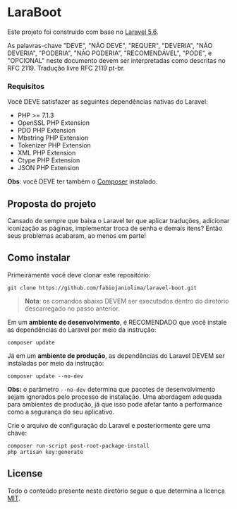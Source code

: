 # LaraBoot

Este projeto foi construido com base no [Laravel 5.6](https://laravel.com/docs/5.6).

As palavras-chave "DEVE", "NÃO DEVE", "REQUER", "DEVERIA", "NÃO DEVERIA", "PODERIA", "NÃO PODERIA", "RECOMENDÁVEL", "PODE", e "OPCIONAL" neste documento devem ser interpretadas como descritas no RFC 2119. Tradução livre RFC 2119 pt-br.

### Requisitos

Você DEVE satisfazer as seguintes dependências nativas do Laravel:

- PHP >= 7.1.3
- OpenSSL PHP Extension
- PDO PHP Extension
- Mbstring PHP Extension
- Tokenizer PHP Extension
- XML PHP Extension
- Ctype PHP Extension
- JSON PHP Extension
 
**Obs**: você DEVE ter também o [Composer](https://getcomposer.org) instalado.

## Proposta do projeto

Cansado de sempre que baixa o Laravel ter que aplicar traduções, adicionar iconização as páginas, implementar troca de senha e demais itens? Então seus problemas acabaram, ao menos em parte! 

## Como instalar

Primeiramente você deve clonar este repositório:

    git clone https://github.com/fabiojaniolima/laravel-boot.git

> **Nota**: os comandos abaixo DEVEM ser executados dentro do diretório descarregado no passo anterior.

Em um **ambiente de desenvolvimento**, é RECOMENDADO que você instale as dependências  do Laravel por meio da instrução:

    composer update

Já em um **ambiente de produção**, as dependências do Laravel DEVEM ser instaladas por meio da instrução:

    composer update --no-dev

**Obs:** o parâmetro `--no-dev` determina que pacotes de desenvolvimento sejam ignorados pelo processo de instalação. Uma abordagem adequada para ambientes de produção, já que isso pode afetar tanto a performance como a segurança do seu aplicativo.

Crie o arquivo de configuração do Laravel e posteriormente gere uma chave:

    composer run-script post-root-package-install
    php artisan key:generate

## License

Todo o conteúdo presente neste diretório segue o que determina a licença [MIT](https://opensource.org/licenses/MIT).
